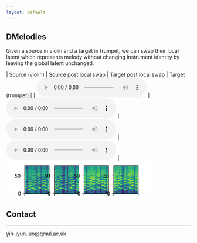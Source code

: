 ```yaml
---
layout: default
---
```


## DMelodies
Given a source in violin and a target in trumpet, we can swap their local latent which represents melody without changing instrument identity by leaving the global latent unchanged.


| Source (violin) | Source post local swap | Target post local swap | Target (trumpet) |
| <audio src="audio/test-source_8003_b427bae0cf9586288311.wav" controls="" preload=""></audio> | <audio src="audio/test-source_swap_8003_75df9c7e9359ac3b8cf0.wav" controls="" preload=""></audio> | <audio src="audio/test-target_swap_8003_617329d94ac6b0c96ead.wav" controls="" preload=""></audio> | <audio src="audio/test-target_8003_44c2c0de7f4fb11f384b.wav" controls="" preload=""></audio> |
<img src="images/test_local_swap_8003_eaafd8718f2c65b3e34e.png">


## Contact 
<hr>
yin-jyun.luo@qmul.ac.uk